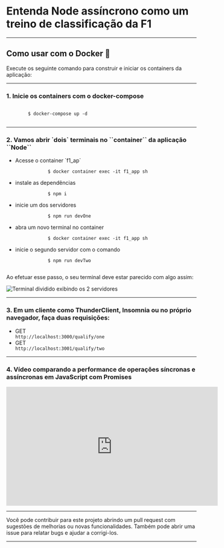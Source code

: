 <body>
	<h1>Entenda Node assíncrono como um treino de classificação da F1</h1>
	<hr>
	<h2>Como usar com o Docker 🐳</h2>
	<p>Execute os seguinte comando para construir e iniciar os containers da aplicação:</p>
	<hr>
	<h3>1. Inicie os containers com o docker-compose</h3>
	<code>
		$ docker-compose up -d
	</code>
	<hr>
	<h3>2. Vamos abrir `dois` terminais no ``container`` da aplicação ``Node``</h3>
	<ul>
		<li>Acesse o container `f1_ap`</li>
		<code>
			$ docker container exec -it f1_app sh
		</code>
		<li>instale as dependências</li>
		<code>
			$ npm i
		</code>
		<li>inicie um dos servidores</li>
		<code>
			$ npm run devOne
		</code>
		<li>abra um novo terminal no container</li>
		<code>
			$ docker container exec -it f1_app sh
		</code>
		<li>inicie o segundo servidor com o comando</li>
		<code>
			$ npm run devTwo
		</code>
	</ul>
	<p>Ao efetuar esse passo, o seu terminal deve estar parecido com algo assim:</p>
	<img src="https://github.com/marciodanielll/f1/blob/lucas-barreto/public/Captura%20de%20Tela%202023-02-17%20%C3%A0s%2014.52.19.png" alt="Terminal dividido exibindo os 2 servidores">
	<hr>
	<h3>3. Em um cliente como ThunderClient, Insomnia ou no próprio navegador, faça duas requisições:</h3>
	<ul>
		<li>GET</li>
		<code>http://localhost:3000/qualify/one</code>
		<li>GET</li>
		<code>http://localhost:3001/qualify/two</code>
	</ul>
	<hr>
	<h3>4. Vídeo comparando a performance de operações síncronas e assíncronas em JavaScript com Promises</h3>
	<iframe width="560" height="315" src="https://www.youtube.com/embed/e_iHmdttVbo" title="Thread Bloqueante vs. Promises" frameborder="0" allow="accelerometer; autoplay; clipboard-write; encrypted-media; gyroscope; picture-in-picture" allowfullscreen></iframe>
	<hr>
	<p>Você pode contribuir para este projeto abrindo um pull request com sugestões de melhorias ou novas funcionalidades. Também pode abrir uma issue para relatar bugs e ajudar a corrigi-los.</p>
	<hr>
</body>